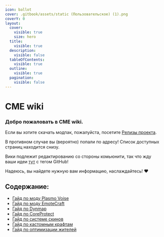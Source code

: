 ```yaml
---
icon: ballot
cover: .gitbook/assets/static (Пользовательское) (1).png
coverY: 0
layout:
  cover:
    visible: true
    size: hero
  title:
    visible: true
  description:
    visible: false
  tableOfContents:
    visible: true
  outline:
    visible: true
  pagination:
    visible: false
---
```


# CME wiki

### Добро пожаловать в CME wiki.

Если вы хотите скачать модпак, пожалуйста, посетите [Релизы проекта](https://github.com/Kr1sper59/CME_World_wiki/releases/tag/Modpack).

В противном случае вы (вероятно) попали по адресу! Список доступных страниц находится снизу.

Вики подлежит редактированию со стороны комьюнити, так что жду ваши идеи [тут](https://ptb.discord.com/channels/1366778927728693389/1367805808426881065) с тегом GitHub!

Надеюсь, вы найдете нужную вам информацию, наслаждайтесь! ❤️

## Содержание:

* [Гайд по моду Plasmo Voise](plasmovoise-guide.md)
* [Гайд по моду EmoteCraft](emotecraft-guide.md)
* [Гайд по Dynmap](dynmap-guide.md)
* [Гайд по CoreProtect](coreprotect-guide.md)
* [Гайд по системе скинов](skin-guide.md)
* [Гайд по кастомным крафтам](custom-craft-guide.md)
* [Гайд по оптимизации жителей](vilager-guide.md)
